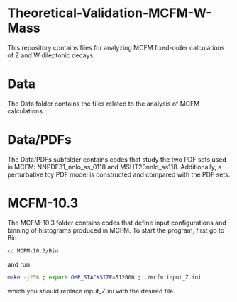 # Theoretical-Validation-MCFM-W-Mass
This repository contains files for analyzing MCFM fixed-order calculations of Z and W dileptonic decays.
# Data
The Data folder contains the files related to the analysis of MCFM calculations.
# Data/PDFs
The Data/PDFs subfolder contains codes that study the two PDF sets used in MCFM: NNPDF31_nnlo_as_0118 and MSHT20nnlo_as118.
Additionally, a perturbative toy PDF model is constructed and compared with the PDF sets.
# MCFM-10.3
The MCFM-10.3 folder contains codes that define input configurations and binning of histograms produced in MCFM.
To start the program, first go to Bin
```bash
cd MCFM-10.3/Bin
```
and run
```bash
make -j256 ; export OMP_STACKSIZE=512000 ; ./mcfm input_Z.ini
```
which you should replace input_Z.ini with the desired file.
